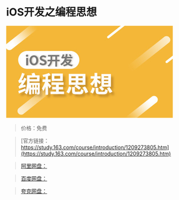 # iOS开发之编程思想

![img](../../../assets/study163/free/1075183c11fd421aa2b36dcbb7a2f061.jpg)

> 价格：免费

> [官方链接：https://study.163.com/course/introduction/1209273805.htm](https://study.163.com/course/introduction/1209273805.htm)

> [阿里网盘：]()

> [百度网盘：]()

> [夸克网盘：]()
